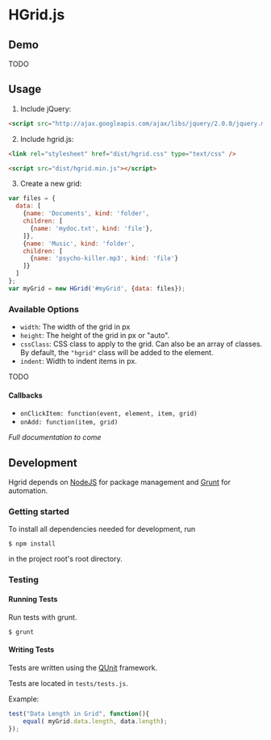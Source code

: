 # HGrid.js

## Demo

TODO

## Usage

1. Include jQuery:

  ```html
  <script src="http://ajax.googleapis.com/ajax/libs/jquery/2.0.0/jquery.min.js"></script>
  ```

2. Include hgrid.js:

  ```html
  <link rel="stylesheet" href="dist/hgrid.css" type="text/css" />
  ```

  ```html
  <script src="dist/hgrid.min.js"></script>
  ```

3. Create a new grid:

  ```javascript
  var files = {
    data: [
      {name: 'Documents', kind: 'folder', 
      children: [
        {name: 'mydoc.txt', kind: 'file'},
      ]},
      {name: 'Music', kind: 'folder',
      children: [
        {name: 'psycho-killer.mp3', kind: 'file'}
      ]}
    ]
  };
  var myGrid = new HGrid('#myGrid', {data: files});
  ```


### Available Options

- `width`: The width of the grid in px
- `height`: The height of the grid in px or "auto".
- `cssClass`: CSS class to apply to the grid. Can also be an array of classes. By default, the `"hgrid"` class will be added to the element.
- `indent`: Width to indent items in px.

TODO

#### Callbacks 

- `onClickItem: function(event, element, item, grid)`
- `onAdd: function(item, grid)`

*Full documentation to come*

## Development

Hgrid depends on [NodeJS](http://nodejs.org/) for package management and [Grunt](http://gruntjs.com/) for automation.

### Getting started 

To install all dependencies needed for development, run

    $ npm install

in the project root's root directory.

### Testing

#### Running Tests

Run tests with grunt.

    $ grunt

#### Writing Tests

Tests are written using the [QUnit](http://qunitjs.com/) framework.

Tests are located in `tests/tests.js`.

Example:

```js
test("Data Length in Grid", function(){
    equal( myGrid.data.length, data.length);
});
```




